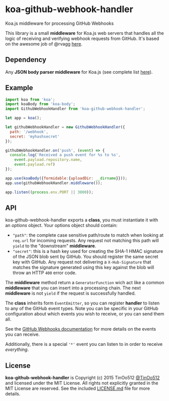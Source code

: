 # koa-github-webhook-handler
Koa.js middleware for processing GitHub Webhooks

This library is a small **middleware** for Koa.js web servers that handles all the logic of receiving and verifying webhook requests from GitHub. It's based on the awesome job of @rvagg [here](https://github.com/rvagg/github-webhook-handler).

## Dependency

Any **JSON body parser middleware** for Koa.js (see complete list [here](https://github.com/koajs/koa/wiki#body-parsing)).

## Example

```js
import koa from 'koa';
import koaBody from 'koa-body';
import GithubWebhookHandler from 'koa-github-webhook-handler';

let app = koa();

let githubWebhookHandler = new GithubWebhookHandler({
  path: '/webhook',
  secret: 'myhashsecret'
});

githubWebhookHandler.on('push', (event) => {
  console.log('Received a push event for %s to %s',
    event.payload.repository.name,
    event.payload.ref)
});

app.use(koaBody({formidable:{uploadDir: __dirname}}));
app.use(githubWebhookHandler.middleware());

app.listen((process.env.PORT || 3000));
```

## API

koa-github-webhook-handler exports a **class**, you must instantiate it with an *options* object. Your options object should contain:

 * `"path"`: the complete case sensitive path/route to match when looking at `req.url` for incoming requests. Any request not matching this path will `yield` to the "downstream" **middleware**.
 * `"secret"`: this is a hash key used for creating the SHA-1 HMAC signature of the JSON blob sent by GitHub. You should register the same secret key with GitHub. Any request not delivering a `X-Hub-Signature` that matches the signature generated using this key against the blob will throw an HTTP `400` error code.

The **middleware** method return a `GeneratorFunction` wich act like a common **middleware** that you can insert into a processing chain. The next **middleware** is not `yield` if the request is successfully handled.

The **class** inherits form `EventEmitter`, so you can register **handler** to listen to any of the GitHub event types. Note you can be specific in your GitHub configuration about which events you wish to receive, or you can send them all.

See the [GitHub Webhooks documentation](https://developer.github.com/webhooks/) for more details on the events you can receive.

Additionally, there is a special `'*'` event you can listen to in order to receive _everything_.

## License

**koa-github-webhook-handler** is Copyright (c) 2015 TinOo512 [@TinOo512](https://twitter.com/TinOo512) and licensed under the MIT License. All rights not explicitly granted in the MIT License are reserved. See the included [LICENSE.md](./LICENSE.md) file for more details.